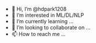 - 👋 Hi, I’m @hdpark1208
- 👀 I’m interested in ML/DL/NLP
- 🌱 I’m currently learning ...
- 💞️ I’m looking to collaborate on ...
- 📫 How to reach me ...

<!---
hdpark1208/hdpark1208 is a ✨ special ✨ repository because its `README.md` (this file) appears on your GitHub profile.
You can click the Preview link to take a look at your changes.
--->
